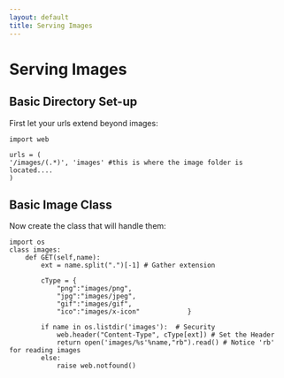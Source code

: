 ```yaml
---
layout: default
title: Serving Images
---
```


# Serving Images

## Basic Directory Set-up

First let your urls extend beyond images:

    import web
    
    urls = (
    '/images/(.*)', 'images' #this is where the image folder is located....
    )

## Basic Image Class
Now create the class that will handle them:

    import os
    class images:
        def GET(self,name):
            ext = name.split(".")[-1] # Gather extension
            
            cType = {
                "png":"images/png",
                "jpg":"images/jpeg",
                "gif":"images/gif",
                "ico":"images/x-icon"            }

            if name in os.listdir('images'):  # Security
                web.header("Content-Type", cType[ext]) # Set the Header
                return open('images/%s'%name,"rb").read() # Notice 'rb' for reading images
            else:
                raise web.notfound()
